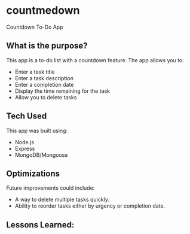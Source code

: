 # countmedown
Countdown To-Do App

## What is the purpose?
This app is a to-do list with a countdown feature. The app allows you to:

* Enter a task title
* Enter a task description
* Enter a completion date
* Display the time remaining for the task
* Allow you to delete tasks

## Tech Used
This app was built using:

* Node.js
* Express
* MongoDB/Mongoose
 

## Optimizations

Future improvements could include:

* A way to delete multiple tasks quickly. 
* Ability to reorder tasks either by urgency or completion date.

## Lessons Learned:
